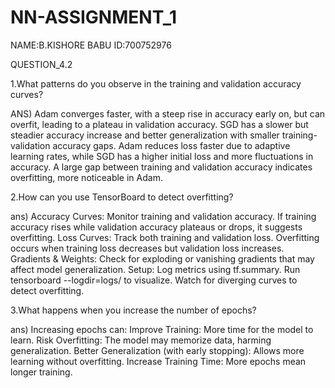 # NN-ASSIGNMENT_1
NAME:B.KISHORE BABU
ID:700752976

QUESTION_4.2

1.What patterns do you observe in the training and validation accuracy curves?

ANS)
Adam converges faster, with a steep rise in accuracy early on, but can overfit, leading to a plateau in validation accuracy.
SGD has a slower but steadier accuracy increase and better generalization with smaller training-validation accuracy gaps.
Adam reduces loss faster due to adaptive learning rates, while SGD has a higher initial loss and more fluctuations in accuracy.
A large gap between training and validation accuracy indicates overfitting, more noticeable in Adam.

2.How can you use TensorBoard to detect overfitting?

ans)
Accuracy Curves: Monitor training and validation accuracy. If training accuracy rises while validation accuracy plateaus or drops, it suggests overfitting.
Loss Curves: Track both training and validation loss. Overfitting occurs when training loss decreases but validation loss increases.
Gradients & Weights: Check for exploding or vanishing gradients that may affect model generalization.
Setup:
Log metrics using tf.summary.
Run tensorboard --logdir=logs/ to visualize.
Watch for diverging curves to detect overfitting.

3.What happens when you increase the number of epochs?

ans)
Increasing epochs can:
Improve Training: More time for the model to learn.
Risk Overfitting: The model may memorize data, harming generalization.
Better Generalization (with early stopping): Allows more learning without overfitting.
Increase Training Time: More epochs mean longer training.

